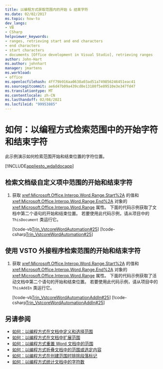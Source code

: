 ```yaml
---
title: 以编程方式获取范围内的开始 & 结束字符
ms.date: 02/02/2017
ms.topic: how-to
dev_langs:
- VB
- CSharp
helpviewer_keywords:
- ranges, retrieving start and end characters
- end characters
- start characters
- documents [Office development in Visual Studio], retrieving ranges
author: John-Hart
ms.author: johnhart
manager: jmartens
ms.workload:
- office
ms.openlocfilehash: 4ff79b916aa0638a03ad51a749856246451eac41
ms.sourcegitcommit: ae6d47b09a439cd0e13180f5e89510e3e347fd47
ms.translationtype: MT
ms.contentlocale: zh-CN
ms.lasthandoff: 02/08/2021
ms.locfileid: "99953885"
---
```

# <a name="how-to-programmatically-retrieve-start-and-end-characters-in-ranges"></a>如何：以编程方式检索范围中的开始字符和结束字符
  此示例演示如何检索范围开始和结束位置的字符位置。

 [!INCLUDE[appliesto_wdalldocapp](../vsto/includes/appliesto-wdalldocapp-md.md)]

## <a name="to-retrieve-start-and-end-characters-of-a-range-in-a-document-level-customization"></a>检索文档级自定义项中范围的开始和结束字符

1. 获取 <xref:Microsoft.Office.Interop.Word.Range.Start%2A> 的值和 <xref:Microsoft.Office.Interop.Word.Range.End%2A> 对象的 <xref:Microsoft.Office.Interop.Word.Range> 属性。 下面的代码示例获取了文档中第二个语句的开始和结束位置。 若要使用此代码示例，请从项目中的 `ThisDocument` 类运行它。

     [!code-vb[Trin_VstcoreWordAutomation#25](../vsto/codesnippet/VisualBasic/Trin_VstcoreWordAutomationVB/ThisDocument.vb#25)]
     [!code-csharp[Trin_VstcoreWordAutomation#25](../vsto/codesnippet/CSharp/Trin_VstcoreWordAutomationCS/ThisDocument.cs#25)]

## <a name="to-retrieve-start-and-end-characters-of-a-range-by-using-a-vsto-add-in"></a>使用 VSTO 外接程序检索范围的开始和结束字符

1. 获取 <xref:Microsoft.Office.Interop.Word.Range.Start%2A> 的值和 <xref:Microsoft.Office.Interop.Word.Range.End%2A> 对象的 <xref:Microsoft.Office.Interop.Word.Range> 属性。 下面的代码示例获取了活动文档中第二个语句的开始和结束位置。 若要使用此代码示例，请从项目中的 `ThisAddIn` 类运行它。

     [!code-vb[Trin_VstcoreWordAutomationAddIn#25](../vsto/codesnippet/VisualBasic/Trin_VstcoreWordAutomationAddIn/ThisAddIn.vb#25)]
     [!code-csharp[Trin_VstcoreWordAutomationAddIn#25](../vsto/codesnippet/CSharp/Trin_VstcoreWordAutomationAddIn/ThisAddIn.cs#25)]

## <a name="see-also"></a>另请参阅
- [如何：以编程方式在文档中定义和选择范围](../vsto/how-to-programmatically-define-and-select-ranges-in-documents.md)
- [如何：以编程方式在文档中扩展范围](../vsto/how-to-programmatically-extend-ranges-in-documents.md)
- [如何：以编程方式重置 Word 文档中的范围](../vsto/how-to-programmatically-reset-ranges-in-word-documents.md)
- [如何：以编程方式折叠文档中的范围或选定内容](../vsto/how-to-programmatically-collapse-ranges-or-selections-in-documents.md)
- [如何：以编程方式在创建范围时排除段落标记](../vsto/how-to-programmatically-exclude-paragraph-marks-when-creating-ranges.md)
- [如何：以编程方式统计文档中的字符数](../vsto/how-to-programmatically-count-characters-in-documents.md)
